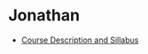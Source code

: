 # Jonathan
* [ Course Description and Sillabus ](https://github.com/peraljon000/peraljon000/blob/master/syllabus.md)
